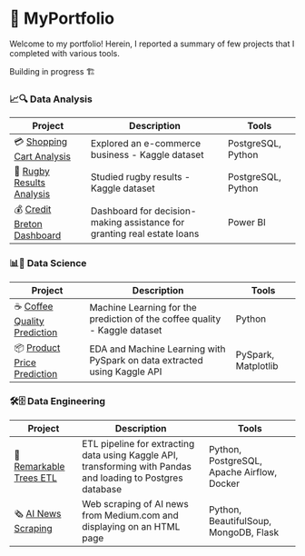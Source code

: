 # 💼 MyPortfolio

Welcome to my portfolio! Herein, I reported a summary of few projects that I completed with various tools. 

Building in progress 🏗️

### 📈🔍 Data Analysis

| Project | Description | Tools |
|---|---|---|
| 💳 [Shopping Cart Analysis](https://github.com/wlafargue/ShoppingCart_PostgreSQL-Analysis) | Explored an e-commerce business - Kaggle dataset | PostgreSQL, Python |
| 🏉 [Rugby Results Analysis](https://github.com/wlafargue/RugbyResults_PostgreSQL-Analysis) | Studied rugby results - Kaggle dataset | PostgreSQL, Python |
| 💰 [Credit Breton Dashboard](https://github.com/wlafargue/CreditBreton_PowerBI-Analysis) | Dashboard for decision-making assistance for granting real estate loans | Power BI |


### 📊🧠 Data Science

| Project | Description | Tools |
|---|---|---|
| ☕️ [Coffee Quality Prediction](https://github.com/wlafargue/CoffeeQuality_ML-Prediction) | Machine Learning for the prediction of the coffee quality - Kaggle dataset | Python |
| 📦 [Product Price Prediction](https://github.com/wlafargue/ProductPrice_ML-Prediction) | EDA and Machine Learning with PySpark on data extracted using Kaggle API | PySpark, Matplotlib |


### 🛠️🗄️ Data Engineering

| Project | Description | Tools |
|---|---|---|
| 🌳 [Remarkable Trees ETL](https://github.com/wlafargue/RemarkableTrees_Pipeline-ETL) | ETL pipeline for extracting data using Kaggle API, transforming with Pandas and loading to Postgres database | Python, PostgreSQL, Apache Airflow, Docker|
| 🗞️ [AI News Scraping](https://github.com/wlafargue/MediumAI_WebScraping-App) | Web scraping of AI news from Medium.com and displaying on an HTML page | Python, BeautifulSoup, MongoDB, Flask|
